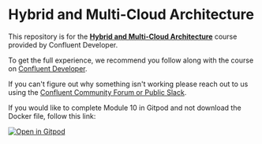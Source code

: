 # Hybrid and Multi-Cloud Architecture

This repository is for the [**Hybrid and Multi-Cloud Architecture**](https://) course provided by Confluent Developer.

To get the full experience, we recommend you follow along with the course on [Confluent Developer](https://developer.confluent.io). 

If you can't figure out why something isn't working please reach out to us using the [Confluent Community Forum or Public Slack](https://www.confluent.io/community/ask-the-community/).

If you would like to complete Module 10 in Gitpod and not download the Docker file, follow this link:

[![Open in Gitpod](https://gitpod.io/button/open-in-gitpod.svg)](https://gitpod.io/#https://github.com/confluentinc/learn-hybrid-cloud-exercises.git)
